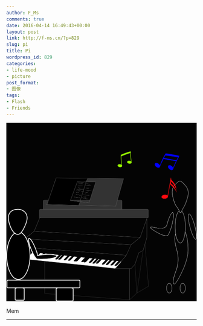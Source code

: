 ```yaml
---
author: F_Ms
comments: true
date: 2016-04-14 16:49:43+00:00
layout: post
link: http://f-ms.cn/?p=829
slug: pi
title: Pi
wordpress_id: 829
categories:
- life-mood
- picture
post_format:
- 图像
tags:
- Flash
- Friends
---
```


![random (7)](/img/post/wp/2016/04/random-7.png)


Mem






* * *



